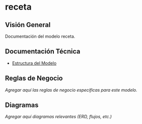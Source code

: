 # receta

## Visión General

Documentación del modelo receta.

## Documentación Técnica

- [Estructura del Modelo](./_generated/receta.md)

## Reglas de Negocio

*Agregar aquí las reglas de negocio específicas para este modelo.*

## Diagramas

*Agregar aquí diagramas relevantes (ERD, flujos, etc.)*
